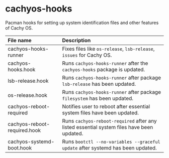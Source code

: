 # cachyos-hooks

Pacman hooks for setting up system identification files and other features of Cachy OS.

File name | Description
:--- | :---
cachyos-hooks-runner | Fixes files like `os-release`, `lsb-release`, `issues` for Cachy OS.
cachyos-hooks.hook | Runs `cachyos-hooks-runner` after the `cachyos-hooks` package is updated.
lsb-release.hook | Runs `cachyos-hooks-runner` after package `lsb-release` has been updated.
os-release.hook | Runs `cachyos-hooks-runner` after package `filesystem` has been updated.
cachyos-reboot-required | Notifies user to reboot after essential system files have been updated.
cachyos-reboot-required.hook | Runs `cachyos-reboot-required` after any listed essential system files have been updated.
cachyos-systemd-boot.hook | Runs `bootctl --no-variables --graceful update` after systemd has been updated.
